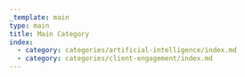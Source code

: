 ```yaml
---
_template: main
type: main
title: Main Category
index:
  - category: categories/artificial-intelligence/index.md
  - category: categories/client-engagement/index.md
---
```

